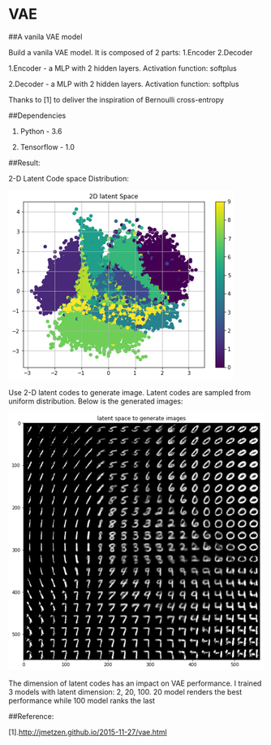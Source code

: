 # VAE

##A vanila VAE model

Build a vanila VAE model. It is composed of 2 parts: 1.Encoder 2.Decoder

1.Encoder - a MLP with 2 hidden layers. Activation function: softplus

2.Decoder - a MLP with 2 hidden layers. Activation function: softplus

Thanks to [1] to deliver the inspiration of Bernoulli cross-entropy 

##Dependencies

1. Python - 3.6

2. Tensorflow - 1.0
 
##Result:

2-D Latent Code space Distribution:

![latent code](https://github.com/WoshidaCaiB/VAE/blob/master/image/latent.png)

Use 2-D latent codes to generate image. Latent codes are sampled from uniform distribution. Below is the generated images:

![generated](https://github.com/WoshidaCaiB/VAE/blob/master/image/generated.png)

The dimension of latent codes has an impact on VAE performance. I trained 3 models with latent dimension: 2, 20, 100. 20 model renders the best performance while 100 model ranks the last

##Reference:

[1].http://jmetzen.github.io/2015-11-27/vae.html




